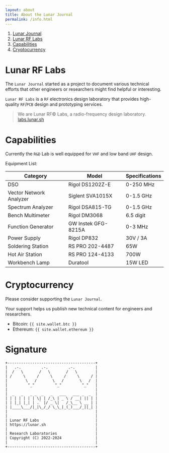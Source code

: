 ```yaml
---
layout: about
title: About the Lunar Journal
permalink: /info.html
---
```


<meta name="robots" content="noindex">

1. [Lunar Journal](#lunar-journal)
2. [Lunar RF Labs](#lunar-rf-labs)
3. [Capabilities](#capabilities)
4. [Cryptocurrency](#cryptocurrency)

# Lunar RF Labs

The `Lunar Journal` started as a project to document various technical efforts that
other engineers or researchers might find helpful or interesting.

`Lunar RF Labs` is a `RF` electronics design laboratory that provides high-quality `RF`/`PCB`
design and prototyping services. 

> We are Lunar RF© Labs, a radio-frequency design laboratory.<br>
[labs.lunar.sh](https://labs.lunar.sh)

# Capabilities

Currently the `R&D` Lab is well equipped for `VHF` and low band `UHF` design.

Equipment List:

| Category               | Model                  | Specifications          |
|------------------------|------------------------|-------------------------|
| DSO                    | Rigol DS1202Z-E        | 0-250 MHz               |
| Vector Network Analyzer| Siglent SVA1015X       | 0-1.5 GHz               |
| Spectrum Analyzer      | Rigol DSA815-TG        | 0-1.5 GHz               |
| Bench Multimeter       | Rigol DM3068           | 6.5 digit               |
| Function Generator     | GW Instek GFG-8215A    | 0-3 MHz                 |
| Power Supply           | Rigol DP832            | 30V / 3A                |
| Soldering Station      | RS PRO 202-4487        | 65W                     |
| Hot Air Station        | RS PRO 124-4133        | 700W                    |
| Workbench Lamp         | Duratool               | 15W LED                 |

# Cryptocurrency

Please consider supporting the `Lunar Journal`. 

Your support helps us publish new technical content for engineers and researchers.

* Bitcoin: `{{ site.wallet.btc }}`
* Ethereum: `{{ site.wallet.ethereum }}`

# Signature

```
+---------------------------------------+
|   .-.         .-.         .-.         |
|  /   \       /   \       /   \        |
| /     \     /     \     /     \     / |
|        \   /       \   /       \   /  |
|         "_"         "_"         "_"   |
|                                       |
|  _   _   _ _  _   _   ___   ___ _  _  |
| | | | | | | \| | /_\ | _ \ / __| || | |
| | |_| |_| | .` |/ _ \|   /_\__ \ __ | |
| |____\___/|_|\_/_/ \_\_|_(_)___/_||_| |
|                                       |
|                                       |
| Lunar RF Labs                         |
| https://lunar.sh                      |
|                                       |
| Research Laboratories                 |
| Copyright (C) 2022-2024               |
|                                       |
+---------------------------------------+
```
